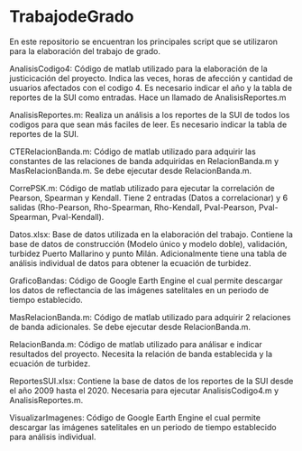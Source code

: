 # TrabajodeGrado

En este repositorio se encuentran los principales script que se utilizaron para la elaboración del trabajo de grado.

AnalisisCodigo4: Código de matlab utilizado para la elaboración de la justicicación del proyecto. Indica las veces, horas de afección y cantidad de usuarios afectados con el codigo 4. Es necesario indicar el año y la tabla de reportes de la SUI como entradas. Hace un llamado de AnalisisReportes.m

AnalisisReportes.m: Realiza un análisis a los reportes de la SUI de todos los codigos para que sean más faciles de leer.  Es necesario indicar la tabla de reportes de la SUI.

CTERelacionBanda.m: Código de matlab utilizado para adquirir las constantes de las relaciones de banda adquiridas en RelacionBanda.m y MasRelacionBanda.m. Se debe ejecutar desde RelacionBanda.m.

CorrePSK.m: Código de matlab utilizado para ejecutar la correlación de Pearson, Spearman y Kendall. Tiene 2 entradas (Datos a correlacionar) y 6 salidas (Rho-Pearson, Rho-Spearman, Rho-Kendall, Pval-Pearson, Pval-Spearman, Pval-Kendall).

Datos.xlsx: Base de datos utilizada en la elaboración del trabajo. Contiene la base de datos de construcción (Modelo único y modelo doble), validación, turbidez Puerto Mallarino y punto Milán. Adicionalmente tiene una tabla de análisis individual de datos para obtener la ecuación de turbidez.

GraficoBandas:  Código de Google Earth Engine el cual permite descargar los datos de reflectancia de las imágenes satelitales en un periodo de tiempo establecido.

MasRelacionBanda.m: Código de matlab utilizado para adquirir 2 relaciones de banda adicionales. Se debe ejecutar desde RelacionBanda.m.

RelacionBanda.m:  Código de matlab utilizado para análisar e indicar resultados del proyecto. Necesita la relación de banda establecida y la ecuación de turbidez.

ReportesSUI.xlsx: Contiene la base de datos de los reportes de la SUI desde el año 2009 hasta el 2020. Necesaria para ejecutar AnalisisCodigo4.m y AnalisisReportes.m.

VisualizarImagenes: Código de Google Earth Engine el cual permite descargar las imágenes satelitales en un periodo de tiempo establecido para análisis individual.

